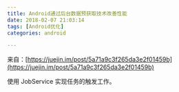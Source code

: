 ```yaml
---
title: Android通过后台数据预获取技术改善性能
date: 2018-02-07 21:03:14
tags: [Android优化]
categories: android

---
```



来自：[https://juejin.im/post/5a71a9c3f265da3e2f01459b](https://juejin.im/post/5a71a9c3f265da3e2f01459b)




使用 JobService 实现任务的触发工作。


